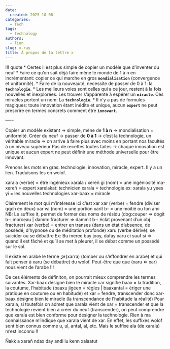 ```yaml
---
date:
  created: 2025-10-08
categories:
  - Tech
tags:
  - technology
authors:
  - lion
slug: x-ray
title: À propos de la lettre x
---
```


!!! quote
    * Certes il est plus simple de copier un modèle que d’inventer du neuf
    * Faire ce qu’on sait déjà faire mène le monde de 1 à n en incrémentant: copier ce qui marche en gros **`mondialisation`** (convergence et uniformité).
    * Faire de la nouveauté, necessite de passer de 0 à 1: la **`technologie`**.
    * Les meilleurs voies sont celles qui a ce jour, restent à la fois nouvelles et inexplorées. Les trouver s’apparente à espérer un **`miracle`**. Ces miracles portent un nom: La **`technologie`**.
    * Il n’y a pas de formules magiques: toute innovation étant inédite et unique, aucun **`expert`** ne peut prescrire en termes concrets comment être **`innovant`**.

—--

Copier un modèle existant → simple, mène de **1 à n** → mondialisation = uniformité.
Créer du neuf → passer de **0 à 1** → c’est la technologie, un véritable miracle ⇒ on arrive à faire plus avec moins en portant nos facultés à un niveau supérieur
Pas de recettes toutes faites → chaque innovation est unique et aucun expert ne peut définir une méthode universelle pour être innovant.

Prenons les mots en gras: technologie, innovation, miracle, expert. Il y a un lien. Traduisons les en wolof.

xarala (verbe) = être ingénieux
xarala / xereñ gi (nom) = une ingéniosité
ma-xereñ = expert
xarelakat: technicien
xarala = technologie
ex: xarala yu yees yi = les nouvelles technologies
xar-baax = miracle

Clairement le mot qui m’intéresse ici c’est xar
xar (verbe) = fendre (diviser qqch en deux)
xar wi (nom) = une portion 
xarit b- = une moitié ou ton ami
NB: Le suffixe it, permet de former des noms de résidu (dog:couper ⇒ dogit b-: morceau | damm: fracturer ⇒ dammit b-: éclat provenant d’un obj fracturer)
xar (verbe) = entrer en transes (dans un état d’absence, de possédé, d’hypnose ou de méditation profonde)
xaru (verbe dérivé): se suicider ou se débattre
Ex: Bu meree bay jooy, dafay xaru ci suuf si ⇒ quand il est fâché et qu’il se met à pleurer, il se débat comme un possédé sur le sol.

Il existe en arabe le terme خَرّ(xarra) (tomber ou s’effondrer en arabe) et qui fait penser à  xaru (se débattre) du wolof. Peut-être que que (xaru ⇐ xar) nous vient de l’arabe !!!

De ces éléments de définiton, on pourrait mieux comprendre les termes suivantes.
Xar-baax désigne bien le miracle car signifie baax = la tradition, la coutume, l’habitude (baaxu jigéen = règles | baaxantal = ériger une pratique en coutume ou en habitude) et xar = fendre, transcender donc xar-baax désigne bien le miracle (la transcendance de l’habitude la réalité)
Pour  xarala, si toutefois on admet que xarala vient de xar = transcender et que la technologie revient bien à créer du neuf (transcender), on peut comprendre que xarala est bien conforme pour désigner la technologie. Rien à ma connaissance m’indique que xarala vient de xar. En effet, les suffixes wolof sont bien connus comme u, ul, antal, al, etc. Mais le suffixe ala (de xarala) m’est inconnu !!

Ñakk a xarañ ndax day andi lu kenn xalaatut
